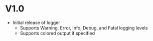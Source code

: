 # V1.0

- Initial release of logger
  - Supports Warning, Error, Info, Debug, and Fatal logging levels
  - Supports colored output if specified
